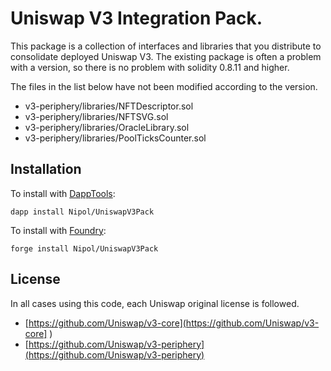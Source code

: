 # Uniswap V3 Integration Pack.

This package is a collection of interfaces and libraries that you distribute to consolidate deployed Uniswap V3.
The existing package is often a problem with a version, so there is no problem with solidity 0.8.11 and higher.

The files in the list below have not been modified according to the version.

* v3-periphery/libraries/NFTDescriptor.sol
* v3-periphery/libraries/NFTSVG.sol
* v3-periphery/libraries/OracleLibrary.sol
* v3-periphery/libraries/PoolTicksCounter.sol

## Installation

To install with [DappTools](https://github.com/dapphub/dapptools):

```
dapp install Nipol/UniswapV3Pack
```

To install with [Foundry](https://github.com/gakonst/foundry):

```
forge install Nipol/UniswapV3Pack
```

## License

In all cases using this code, each Uniswap original license is followed.
* [https://github.com/Uniswap/v3-core](https://github.com/Uniswap/v3-core]
)
* [https://github.com/Uniswap/v3-periphery](https://github.com/Uniswap/v3-periphery)
